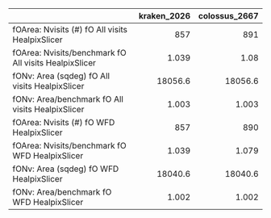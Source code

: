 |                                                       |   kraken_2026 |   colossus_2667 |
|:------------------------------------------------------|--------------:|----------------:|
| fOArea: Nvisits (#) fO All visits HealpixSlicer       |       857     |         891     |
| fOArea: Nvisits/benchmark fO All visits HealpixSlicer |         1.039 |           1.08  |
| fONv: Area (sqdeg) fO All visits HealpixSlicer        |     18056.6   |       18056.6   |
| fONv: Area/benchmark fO All visits HealpixSlicer      |         1.003 |           1.003 |
| fOArea: Nvisits (#) fO WFD HealpixSlicer              |       857     |         890     |
| fOArea: Nvisits/benchmark fO WFD HealpixSlicer        |         1.039 |           1.079 |
| fONv: Area (sqdeg) fO WFD HealpixSlicer               |     18040.6   |       18040.6   |
| fONv: Area/benchmark fO WFD HealpixSlicer             |         1.002 |           1.002 |
